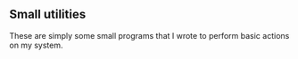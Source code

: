 ## Small utilities

These are simply some small programs that I wrote to perform basic actions on my system.
